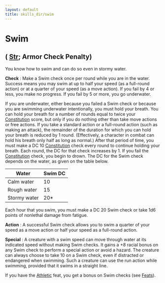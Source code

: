 ```yaml
---
layout: default
title: skills_dir/swim
---
```

# Swim

## ( [Str](../gettingStarted#_strength); Armor Check Penalty)

You know how to swim and can do so even in stormy water.

**Check** : Make a Swim check once per round while you are in the water. Success means you may swim at up to half your speed (as a full-round action) or at a quarter of your speed (as a move action). If you fail by 4 or less, you make no progress. If you fail by 5 or more, you go underwater.

If you are underwater, either because you failed a Swim check or because you are swimming underwater intentionally, you must hold your breath. You can hold your breath for a number of rounds equal to twice your [Constitution](../gettingStarted#_constitution) score, but only if you do nothing other than take move actions or free actions. If you take a standard action or a full-round action (such as making an attack), the remainder of the duration for which you can hold your breath is reduced by 1 round. (Effectively, a character in combat can hold his breath only half as long as normal.) After that period of time, you must make a DC 10 [Constitution](../gettingStarted#_constitution) check every round to continue holding your breath. Each round, the DC for that check increases by 1. If you fail the [Constitution](../gettingStarted#_constitution) check, you begin to drown. The DC for the Swim check depends on the water, as given on the table below.

| Water | Swim DC |
| --- | --- |
| Calm water | 10 |
| Rough water | 15 |
| Stormy water | 20\* |

Each hour that you swim, you must make a DC 20 Swim check or take 1d6 points of nonlethal damage from fatigue.

**Action** : A successful Swim check allows you to swim a quarter of your speed as a move action or half your speed as a full-round action.

**Special** : A creature with a swim speed can move through water at its indicated speed without making Swim checks. It gains a +8 racial bonus on any Swim check to perform a special action or avoid a hazard. The creature can always choose to take 10 on a Swim check, even if distracted or endangered when swimming. Such a creature can use the run action while swimming, provided that it swims in a straight line.

If you have the [Athletic](../feats#_athletic) feat, you get a bonus on Swim checks (see [Feats](../feats)).

